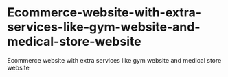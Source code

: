 # Ecommerce-website-with-extra-services-like-gym-website-and-medical-store-website
Ecommerce website with extra services like gym website and medical store website
